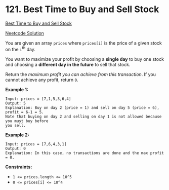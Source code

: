 # 121. Best Time to Buy and Sell Stock

[Best Time to Buy and Sell Stock](https://leetcode.com/problems/best-time-to-buy-and-sell-stock/description/)

[Neetcode Solution](https://www.youtube.com/watch?v=1pkOgXD63yU&pp=ygUobmVldGNvZGUgYmVzdCB0aW1lIHRvIGJ1eSBhbmQgc2VsbCBzdG9jaw%3D%3D)

You are given an array `prices` where `prices[i]` is the price of a given stock
on the `i`<sup>th</sup> day.

You want to maximize your profit by choosing a <b>single day</b> to buy one
stock and choosing a <b>different day in the future</b> to sell that stock.

Return the <em>maximum profit you can achieve from this transaction</em>. If you
cannot achieve any profit, return `0`.

**Example 1:**

```
Input: prices = [7,1,5,3,6,4]
Output: 5
Explanation: Buy on day 2 (price = 1) and sell on day 5 (price = 6), profit = 6-1 = 5.
Note that buying on day 2 and selling on day 1 is not allowed because you must buy before
you sell.
```

**Example 2:**

```
Input: prices = [7,6,4,3,1]
Output: 0
Explanation: In this case, no transactions are done and the max profit = 0.
```

**Constraints:**

- `1 <= prices.length <= 10^5`
- `0 <= prices[i] <= 10^4`
